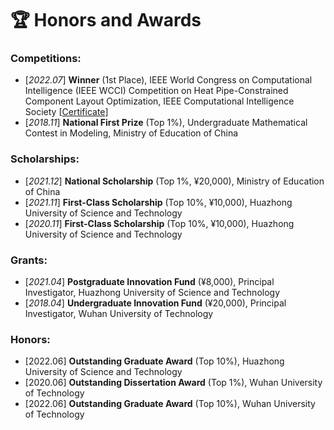 # 🏆 Honors and Awards

### Competitions:

- [*2022.07*] **Winner** (1st Place), IEEE World Congress on Computational Intelligence (IEEE WCCI) Competition on Heat Pipe-Constrained Component Layout Optimization, IEEE Computational Intelligence Society [[Certificate](https://drive.google.com/file/d/1abG-WYSmI18wEPAjzs267EL4lbvRqXhg/view?usp=sharing)]
- [*2018.11*] **National First Prize** (Top 1%), Undergraduate Mathematical Contest in Modeling, Ministry of Education of China

### Scholarships:

- [*2021.12*] **National Scholarship** (Top 1%, ¥20,000), Ministry of Education of China
- [*2021.11*] **First-Class Scholarship** (Top 10%, ¥10,000), Huazhong University of Science and Technology
- [*2020.11*] **First-Class Scholarship** (Top 10%, ¥10,000), Huazhong University of Science and Technology

### Grants:

- [*2021.04*] **Postgraduate Innovation Fund** (¥8,000), Principal Investigator, Huazhong University of Science and Technology
- [*2018.04*] **Undergraduate Innovation Fund** (¥20,000), Principal Investigator, Wuhan University of Technology

### Honors:

- [2022.06] **Outstanding Graduate Award** (Top 10%), Huazhong University of Science and Technology
- [2020.06] **Outstanding Dissertation Award** (Top 1%), Wuhan University of Technology
- [2022.06] **Outstanding Graduate Award** (Top 10%), Wuhan University of Technology
